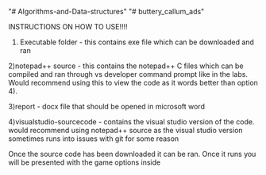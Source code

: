 "# Algorithms-and-Data-structures" 
"# buttery_callum_ads" 



INSTRUCTIONS ON HOW TO USE!!!!


1) Executable folder - this contains exe file which can be downloaded and ran

2)notepad++ source - this contains the notepad++ C files which can be compiled and ran through vs developer command prompt like in the labs. Would recommend using this to view the code as it words better than option 4).

3)report - docx file that should be opened in microsoft word

4)visualstudio-sourcecode - contains the visual studio version of the code. would recommend using notepad++ source as the visual studio version sometimes runs into issues with git for some reason


Once the source code has been downloaded it can be ran. Once it runs you will be presented with the game options inside
